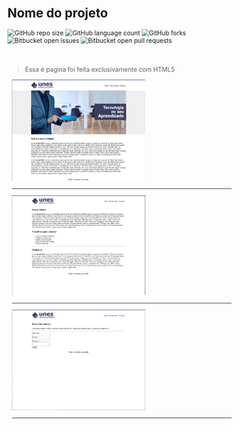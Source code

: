 # Nome do projeto

![GitHub repo size](https://img.shields.io/github/repo-size/NathaEmanuel17/README-template?style=for-the-badge)
![GitHub language count](https://img.shields.io/github/languages/count/NathaEmanuel17/README-template?style=for-the-badge)
![GitHub forks](https://img.shields.io/github/forks/NathaEmanuel17/README-template?style=for-the-badge)
![Bitbucket open issues](https://img.shields.io/bitbucket/issues/NathaEmanuel17/README-template?style=for-the-badge)
![Bitbucket open pull requests](https://img.shields.io/bitbucket/pr-raw/NathaEmanuel17/README-template?style=for-the-badge)
<br /><br /><br />
> Essa é pagina foi feita exclusivamente com HTML5
<div style="margin-left: 10px">
    <img src="./img_readme/unes_1.PNG" style="width:300px" alt="imagem página html5">
    <hr />
    <img src="./img_readme/unes_2.PNG" style="width:300px" alt="imagem página html5">
    <hr />
    <img src="./img_readme/unes_3.PNG" style="width:300px" alt="imagem página html5">
    <hr />
</div><br />






